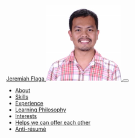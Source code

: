 <nav class="navbar navbar-expand-lg navbar-dark bg-primary fixed-top" id="sideNav">
    <a class="navbar-brand js-scroll-trigger" href="#page-top">
        <span class="d-block d-lg-none">Jeremiah Flaga</span>
        <span class="d-none d-lg-block"><img class="img-fluid img-profile rounded-circle mx-auto mb-2" src="../images/Jboy2017-Real-2(200x200).jpg" alt="" /></span>
    </a>
    <button class="navbar-toggler" type="button" data-toggle="collapse" data-target="#navbarSupportedContent" aria-controls="navbarSupportedContent" aria-expanded="false" aria-label="Toggle navigation"><span class="navbar-toggler-icon"></span></button>
    <div class="collapse navbar-collapse" id="navbarSupportedContent">
        <ul class="navbar-nav">
            <li class="nav-item"><a class="nav-link js-scroll-trigger" href="#about">About</a></li>
            <li class="nav-item"><a class="nav-link js-scroll-trigger" href="#skills">Skills</a></li>
            <li class="nav-item"><a class="nav-link js-scroll-trigger" href="#experience">Experience</a></li>
            <!-- <li class="nav-item"><a class="nav-link js-scroll-trigger" href="#software-ninja-class">Software Ninja Class</a></li> -->
            <li class="nav-item"><a class="nav-link js-scroll-trigger" href="#learning-philosophy">Learning Philosophy</a></li>
            <li class="nav-item"><a class="nav-link js-scroll-trigger" href="#interests">Interests</a></li>
            <!-- <li class="nav-item"><a class="nav-link js-scroll-trigger" href="#education">Education</a></li> -->
            <!-- <li class="nav-item"><a class="nav-link js-scroll-trigger" href="#awards">Awards</a></li> -->
            <li class="nav-item"><a class="nav-link js-scroll-trigger" href="#requests-when-hired">Helps we can offer each other</a></li>
            <li class="nav-item"><a class="nav-link js-scroll-trigger" href="#go-to-anti-resume">Anti-résumé</a></li>
        </ul>
    </div>
</nav>